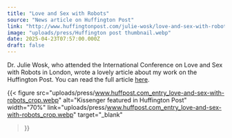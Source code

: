 ```yaml
---
title: "Love and Sex with Robots"
source: "News article on Huffington Post"
link: "http://www.huffingtonpost.com/julie-wosk/love-and-sex-with-robots_b_13786384.html"
image: "uploads/press/Huffington post thumbnail.webp"
date: 2025-04-23T07:57:00.000Z
draft: false
---
```



Dr. Julie Wosk, who attended the International Conference on Love and Sex with Robots in London, wrote a lovely article about my work on the Huffington Post. You can read the full article [here](http://www.huffingtonpost.com/julie-wosk/love-and-sex-with-robots_b_13786384.html).

{{< figure src="uploads/press/www.huffpost.com_entry_love-and-sex-with-robots_crop.webp" 
alt="Kissenger featured in Huffington Post" 
width="70%"
link="uploads/press/www.huffpost.com_entry_love-and-sex-with-robots_crop.webp"
target="_blank"
>}}